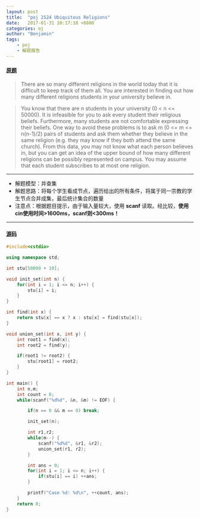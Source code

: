```yaml
---
layout: post
title:  "poj 2524 Ubiquitous Religions"
date:   2017-01-31 10:17:18 +0800
categories: oj
author: "Benjamin"
tags:
    - poj
    - 解题报告
---
```


#### [原题][2524]

> There are so many different religions in the world today that it is difficult to keep track of them all. You are interested in finding out how many different religions students in your university believe in.

> You know that there are n students in your university (0 < n <= 50000). It is infeasible for you to ask every student their religious beliefs. Furthermore, many students are not comfortable expressing their beliefs. One way to avoid these problems is to ask m (0 <= m <= n(n-1)/2) pairs of students and ask them whether they believe in the same religion (e.g. they may know if they both attend the same church). From this data, you may not know what each person believes in, but you can get an idea of the upper bound of how many different religions can be possibly represented on campus. You may assume that each student subscribes to at most one religion.

---

- 解题模型：并查集
- 解题思路：将每个学生看成节点，遍历给出的所有条件，将属于同一宗教的学生节点合并成集，最后统计集合的数量
- 注意点：根据题目提示，由于输入量较大，使用 **scanf** 读取。经比较，**使用cin使用时间>1600ms，scanf则<300ms！**

---

#### [源码][cpp]

```cpp
#include<cstdio>

using namespace std;

int stu[50000 + 10];

void init_set(int n) {
    for(int i = 1; i <= n; i++) {
        stu[i] = i;
    }
}

int find(int x) {
    return stu[x] == x ? x : stu[x] = find(stu[x]);
}

void union_set(int x, int y) {
    int root1 = find(x);
    int root2 = find(y);

    if(root1 != root2) {
        stu[root1] = root2;
    }
}

int main() {
    int n,m;
    int count = 0;
    while(scanf("%d%d", &n, &m) != EOF) {

        if(n == 0 && m == 0) break;

        init_set(n);

        int r1,r2;
        while(m--) {
            scanf("%d%d", &r1, &r2);
            union_set(r1, r2);
        }

        int ans = 0;
        for(int i = 1; i <= n; i++) {
            if(stu[i] == i) ++ans;
        }

        printf("Case %d: %d\n", ++count, ans);
    }
    return 0;
}
```

[2524]: http://poj.org/problem?id=2524
[cpp]: https://github.com/benjamin87/poj/blob/master/2524/main.cpp
